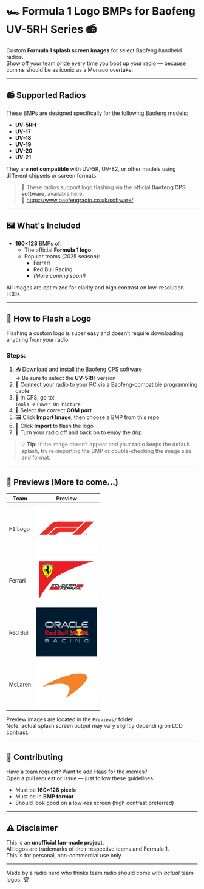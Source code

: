 # 🏎️ Formula 1 Logo BMPs for Baofeng UV-5RH Series 📻

Custom **Formula 1 splash screen images** for select Baofeng handheld radios.  
Show off your team pride every time you boot up your radio — because comms should be as iconic as a Monaco overtake.

---

## 📻 Supported Radios

These BMPs are designed specifically for the following Baofeng models:

- **UV-5RH**
- **UV-17**
- **UV-18**
- **UV-19**
- **UV-20**
- **UV-21**

They are **not compatible** with UV-5R, UV-82, or other models using different chipsets or screen formats.

> 🎯 These radios support logo flashing via the official **Baofeng CPS software**, available here:  
> 🔗 https://www.baofengradio.co.uk/software/

---

## 🖼️ What's Included

- **160×128** BMPs of:
  - The official **Formula 1 logo**
  - Popular teams (2025 season):
    - Ferrari
    - Red Bull Racing
    - *(More coming soon!)*

All images are optimized for clarity and high contrast on low-resolution LCDs.

---

## 🔧 How to Flash a Logo

Flashing a custom logo is super easy and doesn’t require downloading anything from your radio.

### Steps:

1. 📥 Download and install the [Baofeng CPS software](https://www.baofengradio.co.uk/software/)  
   → Be sure to select the **UV-5RH** version
2. 🔌 Connect your radio to your PC via a Baofeng-compatible programming cable
3. 🧭 In CPS, go to:  
   `Tools` → `Power On Picture`
4. 📡 Select the correct **COM port**
5. 🖼️ Click **Import Image**, then choose a BMP from this repo
6. 🚀 Click **Import** to flash the logo
7. 🔄 Turn your radio off and back on to enjoy the drip

> 💡 **Tip:** If the image doesn’t appear and your radio keeps the default splash, try re-importing the BMP or double-checking the image size and format.

---

## 👀 Previews (More to come...)

| Team      | Preview                        |
|-----------|--------------------------------|
| F1 Logo   | ![F1](Previews/f1.png)         |
| Ferrari   | ![Ferrari](Previews/ferrari.png)  |
| Red Bull  | ![Red Bull](Previews/redbull.png) |
| McLaren   | ![McLaren](Previews/mclaren.png)  |

Preview images are located in the `Previews/` folder.  
Note: actual splash screen output may vary slightly depending on LCD contrast.

---

## 🤝 Contributing

Have a team request? Want to add Haas for the memes?  
Open a pull request or issue — just follow these guidelines:

- Must be **160×128 pixels**
- Must be in **BMP format**
- Should look good on a low-res screen (high contrast preferred)

---

## ⚠️ Disclaimer

This is an **unofficial fan-made project**.  
All logos are trademarks of their respective teams and Formula 1.  
This is for personal, non-commercial use only.

---

Made by a radio nerd who thinks team radio should come with *actual* team logos. 🏆
